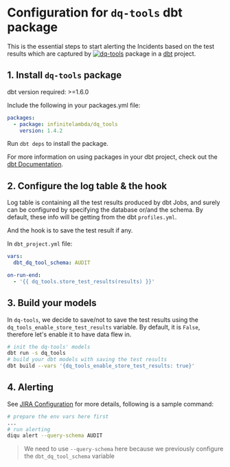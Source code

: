 # Configuration for `dq-tools` dbt package

This is the essential steps to start alerting the Incidents based on the test results which are captured by [![dq-tools](https://img.shields.io/badge/dq--tools-hub-FF694B?logo=dbt&logoColor=FF694B)](https://hub.getdbt.com/infinitelambda/dq_tools) package in a [dbt](https://www.getdbt.com/) project.

## 1. Install `dq-tools` package

dbt version required: >=1.6.0

Include the following in your packages.yml file:

```yaml
packages:
  - package: infinitelambda/dq_tools
    version: 1.4.2
```

Run `dbt deps` to install the package.

For more information on using packages in your dbt project, check out the [dbt Documentation](https://docs.getdbt.com/docs/build/packages).

## 2. Configure the log table & the hook

Log table is containing all the test results produced by dbt Jobs, and surely can be configured by specifying the database or/and the schema.
By default, these info will be getting from the dbt `profiles.yml`.

And the hook is to save the test result if any.

In `dbt_project.yml` file:

```yaml
vars:
  dbt_dq_tool_schema: AUDIT

on-run-end:
  - '{{ dq_tools.store_test_results(results) }}'
```

## 3. Build your models

In `dq-tools`, we decide to save/not to save the test results using the `dq_tools_enable_store_test_results` variable.
By default, it is `False`, therefore let's enable it to have data flew in.

```bash
# init the dq-tools' models
dbt run -s dq_tools 
# build your dbt models with saving the test results
dbt build --vars '{dq_tools_enable_store_test_results: true}'
```

## 4. Alerting

See [JIRA Configuration](https://diqu.iflambda.com/latest/nav/guide/config/alerts/jira.html) for more details, following is a sample command:

```bash
# prepare the env vars here first
...
# run alerting
diqu alert --query-schema AUDIT
```

> We need to use `--query-schema` here because we previously configure the `dbt_dq_tool_schema` variable

